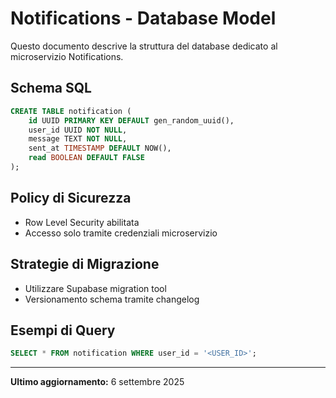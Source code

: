 # Notifications - Database Model

Questo documento descrive la struttura del database dedicato al microservizio Notifications.

## Schema SQL

```sql
CREATE TABLE notification (
    id UUID PRIMARY KEY DEFAULT gen_random_uuid(),
    user_id UUID NOT NULL,
    message TEXT NOT NULL,
    sent_at TIMESTAMP DEFAULT NOW(),
    read BOOLEAN DEFAULT FALSE
);
```

## Policy di Sicurezza
- Row Level Security abilitata
- Accesso solo tramite credenziali microservizio

## Strategie di Migrazione
- Utilizzare Supabase migration tool
- Versionamento schema tramite changelog

## Esempi di Query
```sql
SELECT * FROM notification WHERE user_id = '<USER_ID>';
```

---

**Ultimo aggiornamento:** 6 settembre 2025
